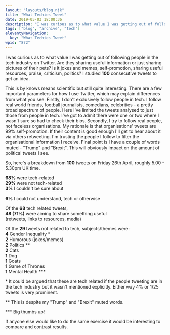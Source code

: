 ```yaml
---
layout: "layouts/blog.njk"
title: "What Techies Tweet"
date: 2019-05-03 18:00:36
description: "I was curious as to what value I was getting out of following people in the tech industry on Twitter"
tags: ["blog", "archive", "tech"]
eleventyNavigation:
  key: "What Techies Tweet"
wpid: "872"
---
```


<p>I was curious as to what value I was getting out of following people in the tech industry on Twitter. Are they sharing useful information or just sharing pictures of their pets? Is it jokes and memes, self-promotion, sharing useful resources, praise, criticism, politics? I studied <strong>100</strong> consecutive tweets to get an idea.</p>
<p>This is by knows means scientific but still quite interesting. There are a few important parameters for how I use Twitter, which may explain differences from what you see. Firstly, I don't exclusively follow people in tech. I follow real world friends, football journalists, comedians, celebrities - a pretty broad spectrum of people. Here I've limited the tweets analysed to just those from people in tech. I've got to admit there were one or two where I wasn't sure so had to check their bios. Secondly, I try to follow real people, not faceless organisations. My rationale is that organisations' tweets are 99% self-promotion. If their content is good enough I'll get to hear about it via others retweeting. I'm trusting the people I follow to filter the organisational information I receive. Final point is I have a couple of words muted - "Trump" and "Brexit". This will obviously impact on the amount of political tweets I see.</p>

<!-- wp:paragraph -->
<p>So, here's a breakdown from <strong>100</strong> tweets on Friday 26th April, roughly 5.00 - 5.30pm UK time. </p>
<!-- /wp:paragraph -->

<!-- wp:paragraph -->
<p><strong>68%</strong> were tech-related<br><strong>29%</strong> were not tech-related<br><strong>3%</strong> I couldn't be sure about</p>
<!-- /wp:paragraph -->

<!-- wp:paragraph -->
<p><strong>6%</strong> I could not understand, tech or otherwise</p>
<!-- /wp:paragraph -->

<!-- wp:paragraph -->
<p>Of the <strong>68</strong> tech related tweets,<br><strong>48 (71%)</strong> were aiming to share something useful<br>(retweets, links to resources, media)</p>
<!-- /wp:paragraph -->

<!-- wp:paragraph -->
<p>Of the <strong>29 </strong>tweets not related to tech, subjects/themes were:<br><strong>4</strong> Gender Inequality * <br><strong>2</strong> Humorous (jokes/memes) <br><strong>2</strong> Politics **<br><strong>2</strong> Cats<br><strong>1</strong> Dog<br><strong>1</strong> Goats<br><strong>1</strong> Game of Thrones<br><strong>1</strong> Mental Health ***</p>
<!-- /wp:paragraph -->

<!-- wp:paragraph -->
<p>* It could be argued that these are tech related if the people tweeting are in the tech industry but it wasn't mentioned explicitly. Either way 4% or 1/25 tweets is very prominent.</p>
<!-- /wp:paragraph -->

<!-- wp:paragraph -->
<p>** This is despite my "Trump" and "Brexit" muted words.</p>
<!-- /wp:paragraph -->

<!-- wp:paragraph -->
<p>*** Big thumbs up!</p>
<!-- /wp:paragraph -->

<!-- wp:paragraph -->
<p>If anyone else would like to do the same exercise it would be interesting to compare and contrast results.</p>
<!-- /wp:paragraph -->
